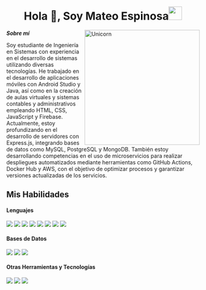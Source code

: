 <h1 align="center"><b>Hola 👋, Soy Mateo Espinosa</b><img src="https://media.giphy.com/media/hvRJCLFzcasrR4ia7z/giphy.gif" width="35"></h1>  
<!--  -->
<img align="right" width=300px alt="Unicorn" src="https://c.tenor.com/GN73MKBawZYAAAAi/busy-cute.gif" />  

***Sobre mí***  

Soy estudiante de Ingeniería en Sistemas con experiencia en el desarrollo de sistemas utilizando diversas tecnologías. He trabajado en el desarrollo de aplicaciones móviles con Android Studio y Java, así como en la creación de aulas virtuales y sistemas contables y administrativos empleando HTML, CSS, JavaScript y Firebase. Actualmente, estoy profundizando en el desarrollo de servidores con Express.js, integrando bases de datos como MySQL, PostgreSQL y MongoDB. También estoy desarrollando competencias en el uso de microservicios para realizar despliegues automatizados mediante herramientas como GitHub Actions, Docker Hub y AWS, con el objetivo de optimizar procesos y garantizar versiones actualizadas de los servicios.


## Mis Habilidades  

<h4> Lenguajes </h4>  
<span>  
  <img src="https://img.shields.io/badge/HTML5-E34F26?style=for-the-badge&logo=html5&logoColor=white">  
  <img src="https://img.shields.io/badge/CSS3-1572B6?style=for-the-badge&logo=css3&logoColor=white">  
  <img src="https://img.shields.io/badge/JavaScript-F7DF1E?style=for-the-badge&logo=javascript&logoColor=black">  
  <img src="https://img.shields.io/badge/java-%23ED8B00.svg?style=for-the-badge&logo=openjdk&logoColor=white">  
  <img src="https://img.shields.io/badge/Python-3670A0?style=for-the-badge&logo=python&logoColor=ffdd54">  
  <img src="https://img.shields.io/badge/node.js-6DA55F?style=for-the-badge&logo=node.js&logoColor=white">  
  <img src="https://img.shields.io/badge/express.js-%23404d59.svg?style=for-the-badge&logo=express&logoColor=%2361DAFB">  
  <img src="https://img.shields.io/badge/android%20studio-346ac1?style=for-the-badge&logo=android%20studio&logoColor=white">  

</span>  

<h4> Bases de Datos </h4>
<span>
  <img src="https://img.shields.io/badge/MySQL-4479A1?style=for-the-badge&logo=mysql&logoColor=white">
  <img src="https://img.shields.io/badge/MongoDB-%2347A248.svg?style=for-the-badge&logo=mongodb&logoColor=white">
  <img src="https://img.shields.io/badge/firebase-a08021?style=for-the-badge&logo=firebase&logoColor=ffcd34">
</span>
<p>

<h4> Otras Herramientas y Tecnologías </h4>  
<span>  
  <img src="https://img.shields.io/badge/github%20actions-%232671E5.svg?style=for-the-badge&logo=githubactions&logoColor=white">  
  <img src="https://img.shields.io/badge/Docker-%230db7ed.svg?style=for-the-badge&logo=docker&logoColor=white">  
  <img src="https://img.shields.io/badge/AWS-%23FF9900.svg?style=for-the-badge&logo=amazon-aws&logoColor=white">  
</span>  
